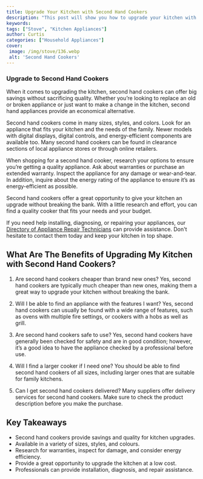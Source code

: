 ```yaml
---
title: Upgrade Your Kitchen with Second Hand Cookers
description: "This post will show you how to upgrade your kitchen with second hand cookers Discover the cost efficient alternatives to buying brand new appliances and what to look out for when shopping second hand"
keywords: 
tags: ["Stove", "Kitchen Appliances"]
author: Curtis
categories: ["Household Appliances"]
cover: 
 image: /img/stove/136.webp
 alt: 'Second Hand Cookers'
---
```

### Upgrade to Second Hand Cookers
When it comes to upgrading the kitchen, second hand cookers can offer big savings without sacrificing quality. Whether you’re looking to replace an old or broken appliance or just want to make a change in the kitchen, second hand appliances provide an economical alternative.

Second hand cookers come in many sizes, styles, and colors. Look for an appliance that fits your kitchen and the needs of the family. Newer models with digital displays, digital controls, and energy-efficient components are available too. Many second hand cookers can be found in clearance sections of local appliance stores or through online retailers.

When shopping for a second hand cooker, research your options to ensure you’re getting a quality appliance. Ask about warranties or purchase an extended warranty. Inspect the appliance for any damage or wear-and-tear. In addition, inquire about the energy rating of the appliance to ensure it’s as energy-efficient as possible.

Second hand cookers offer a great opportunity to give your kitchen an upgrade without breaking the bank. With a little research and effort, you can find a quality cooker that fits your needs and your budget.

If you need help installing, diagnosing, or repairing your appliances, our [Directory of Appliance Repair Technicians](./pages/appliance-repair-technicians) can provide assistance. Don't hesitate to contact them today and keep your kitchen in top shape.

## What Are The Benefits of Upgrading My Kitchen with Second Hand Cookers?

1. Are second hand cookers cheaper than brand new ones?
Yes, second hand cookers are typically much cheaper than new ones, making them a great way to upgrade your kitchen without breaking the bank.

2. Will I be able to find an appliance with the features I want?
Yes, second hand cookers can usually be found with a wide range of features, such as ovens with multiple fire settings, or cookers with a hobs as well as grill.

3. Are second hand cookers safe to use?
Yes, second hand cookers have generally been checked for safety and are in good condition; however, it’s a good idea to have the appliance checked by a professional before use.

4. Will I find a larger cooker if I need one?
You should be able to find second hand cookers of all sizes, including larger ones that are suitable for family kitchens.

5. Can I get second hand cookers delivered?
Many suppliers offer delivery services for second hand cookers. Make sure to check the product description before you make the purchase.

## Key Takeaways
- Second hand cookers provide savings and quality for kitchen upgrades.
- Available in a variety of sizes, styles, and colours.
- Research for warranties, inspect for damage, and consider energy efficiency.
- Provide a great opportunity to upgrade the kitchen at a low cost.
- Professionals can provide installation, diagnosis, and repair assistance.

